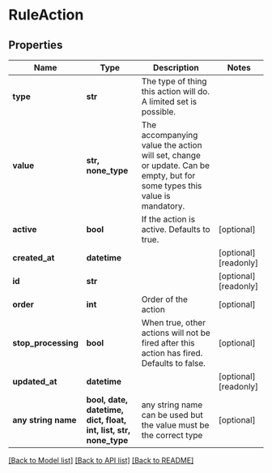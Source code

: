 # RuleAction


## Properties
Name | Type | Description | Notes
------------ | ------------- | ------------- | -------------
**type** | **str** | The type of thing this action will do. A limited set is possible. | 
**value** | **str, none_type** | The accompanying value the action will set, change or update. Can be empty, but for some types this value is mandatory. | 
**active** | **bool** | If the action is active. Defaults to true. | [optional] 
**created_at** | **datetime** |  | [optional] [readonly] 
**id** | **str** |  | [optional] [readonly] 
**order** | **int** | Order of the action | [optional] 
**stop_processing** | **bool** | When true, other actions will not be fired after this action has fired. Defaults to false. | [optional] 
**updated_at** | **datetime** |  | [optional] [readonly] 
**any string name** | **bool, date, datetime, dict, float, int, list, str, none_type** | any string name can be used but the value must be the correct type | [optional]

[[Back to Model list]](../README.md#documentation-for-models) [[Back to API list]](../README.md#documentation-for-api-endpoints) [[Back to README]](../README.md)


